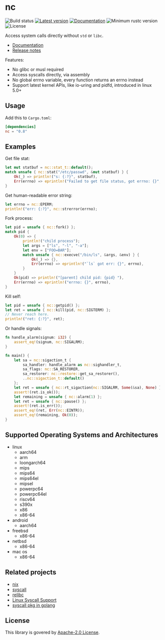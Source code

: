 
# nc

![Build status](https://github.com/xushaohua/nc/actions/workflows/rust.yml/badge.svg)
[![Latest version](https://img.shields.io/crates/v/nc.svg)](https://crates.io/crates/nc)
[![Documentation](https://docs.rs/nc/badge.svg)](https://docs.rs/nc)
![Minimum rustc version](https://img.shields.io/badge/rustc-1.63+-yellow.svg)
![License](https://img.shields.io/crates/l/nc.svg)

Access system calls directly without `std` or `libc`.

- [Documentation](https://docs.rs/nc)
- [Release notes](https://github.com/xushaohua/nc/tags)

Features:
- No glibc or musl required
- Access syscalls directly, via assembly
- No global errno variable, every function returns an errno instead
- Support latest kernel APIs, like io-uring and pidfd, introduced in linux 5.0+

## Usage

Add this to `Cargo.toml`:
```toml
[dependencies]
nc = "0.8"
```

## Examples

Get file stat:
```rust
let mut statbuf = nc::stat_t::default();
match unsafe { nc::stat("/etc/passwd", &mut statbuf) } {
    Ok(_) => println!("s: {:?}", statbuf),
    Err(errno) => eprintln!("Failed to get file status, got errno: {}", errno),
}
```

Get human-readable error string:
```rust
let errno = nc::EPERM;
println!("err: {:?}", nc::strerror(errno);
```

Fork process:
```rust
let pid = unsafe { nc::fork() };
match pid {
    Ok(0) => {
        println!("child process");
        let args = ["ls", "-l", "-a"];
        let env = ["FOO=BAR"];
        match unsafe { nc::execve("/bin/ls", &args, &env) } {
            Ok(_) => {},
            Err(errno) => eprintln!("`ls` got err: {}", errno),
        }
    }
    Ok(pid) => println!("[parent] child pid: {pid} "),
    Err(errno) => eprintln!("errno: {}", errno),
}
```

Kill self:
```rust
let pid = unsafe { nc::getpid() };
let ret = unsafe { nc::kill(pid, nc::SIGTERM) };
// Never reach here.
println!("ret: {:?}", ret);
```

Or handle signals:
```rust
fn handle_alarm(signum: i32) {
    assert_eq!(signum, nc::SIGALRM);
}

fn main() {
    let sa = nc::sigaction_t {
        sa_handler: handle_alarm as nc::sighandler_t,
        sa_flags: nc::SA_RESTORER,
        sa_restorer: nc::restore::get_sa_restorer(),
        ..nc::sigaction_t::default()
    };
    let ret = unsafe { nc::rt_sigaction(nc::SIGALRM, Some(&sa), None) };
    assert!(ret.is_ok());
    let remaining = unsafe { nc::alarm(1) };
    let ret = unsafe { nc::pause() };
    assert!(ret.is_err());
    assert_eq!(ret, Err(nc::EINTR));
    assert_eq!(remaining, Ok(0));
}
```

## Supported Operating Systems and Architectures

- linux
  - aarch64
  - arm
  - loongarch64
  - mips
  - mips64
  - mips64el
  - mipsel
  - powerpc64
  - powerpc64el
  - riscv64
  - s390x
  - x86
  - x86-64
- android
  - aarch64
- freebsd
  - x86-64
- netbsd
  - x86-64
- mac os
  - x86-64

## Related projects

- [nix][nix]
- [syscall][syscall]
- [relibc][relibc]
- [Linux Syscall Support][lss]
- [syscall pkg in golang][go-syscall]

[syscall]: https://github.com/kmcallister/syscall.rs
[relibc]: https://gitlab.redox-os.org/redox-os/relibc.git
[nix]: https://github.com/nix-rust/nix
[lss]: https://chromium.googlesource.com/linux-syscall-support
[go-syscall]: https://github.com/golang/go/tree/master/src/syscall

## License

This library is govered by [Apache-2.0 License](LICENSE).
